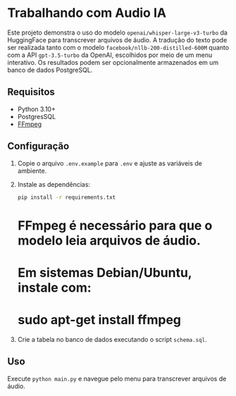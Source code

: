 # Trabalhando com Audio IA

Este projeto demonstra o uso do modelo `openai/whisper-large-v3-turbo` da HuggingFace para transcrever arquivos de áudio. A tradução do texto pode ser realizada tanto com o modelo `facebook/nllb-200-distilled-600M` quanto com a API `gpt-3.5-turbo` da OpenAI, escolhidos por meio de um menu interativo. Os resultados podem ser opcionalmente armazenados em um banco de dados PostgreSQL.

## Requisitos
- Python 3.10+
- PostgresSQL
- [FFmpeg](https://ffmpeg.org/)

## Configuração
1. Copie o arquivo `.env.example` para `.env` e ajuste as variáveis de ambiente.
2. Instale as dependências:
   ```bash
   pip install -r requirements.txt
   ```
   # FFmpeg é necessário para que o modelo leia arquivos de áudio.
   # Em sistemas Debian/Ubuntu, instale com:
   # sudo apt-get install ffmpeg

3. Crie a tabela no banco de dados executando o script `schema.sql`.

## Uso
Execute `python main.py` e navegue pelo menu para transcrever arquivos de áudio.
